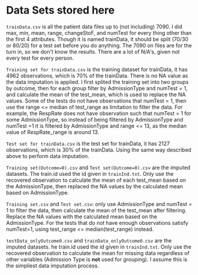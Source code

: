 # Data Sets stored here

`trainData.csv` is all the patient data files up to (not including) 7090. I did max, min, mean, range, changeStoF, and numTest for every thing other than the first 4 attributes. Though it is named trainData, it should be split (70/30 or 80/20) for a test set before you do anything. The 7090 on files are for the turn in, so we don't know the results. There are a lot of N/A's, given not every test for every person.


`Training set for trainData.csv` is the training dataset for trainData, it has 4962 observations, which is 70% of the trainData. There is no NA value as the data imputation is applied. I first splited the training set into two groups by outcome, then for each group filter by AdmissionType and numTest = 1, and calculate the mean of the test_mean, which is used to replace the NA values. Some of the tests do not have observations that numTest = 1, then use the range <= median of test_range as limitation to filter the data. For example, the RespRate does not have observation such that numTest = 1 for some AdmissionType, so instead of being filtered by AdmissionType and numTest =1 it is filtered by AdmissionType and range <= 13, as the median value of RespRate_range is around 13. 

`Test set for trainData.csv` is the test set for trainData, it has 2127 observations, which is 30% of the trainData. Using the same way described above to perform data imputation. 

`Training set(Outcome=0).csv`  and `Test set(Outcome=0).csv` are the imputed datasets. The train.id used the id given in `trainInd.txt`. Only use the recovered observation to calculate the mean of each test_mean based on the AdmissionType, then replaced the NA values by the calculated mean based on AdmissionType.

`Training set.csv` and `Test set.csv`: only use AdmissionType and numTest = 1 to filter the data, then calculate the mean of the test_mean after filtering. Replace the NA values with the calculated mean based on the AdmissionType. For the tests that do not have enough observations satisfy numTest=1, using test_range <= median(test_range) instead. 

`testData_onlyOutcome0.csv` and `trainData_onlyOutcome0.csv` are the imputed datasets. he train.id used the id given in `trainInd.txt`. Only use the recovered observation to calculate the mean for missing data regardless of other variables (Admission Type is **not** used for grouping). I assume this is the simpliest data imputation process.
